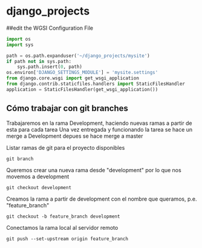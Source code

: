 # django_projects

##edit the WGSI Configuration File 

```python
import os
import sys

path = os.path.expanduser('~/django_projects/mysite')
if path not in sys.path:
    sys.path.insert(0, path)
os.environ['DJANGO_SETTINGS_MODULE'] = 'mysite.settings'
from django.core.wsgi import get_wsgi_application
from django.contrib.staticfiles.handlers import StaticFilesHandler
application = StaticFilesHandler(get_wsgi_application())
```
## Cómo trabajar con git branches

Trabajaremos en la rama Development, haciendo nuevas ramas a partir de esta para cada tarea
Una vez entregada y funcionando la tarea se hace un merge a Development
depues se hace merge a master

Listar ramas de git para el proyecto disponibles

```git branch```

Queremos crear una nueva rama desde "development" por lo que nos movemos a development

```git checkout development```

Creamos la rama a partir de development con el nombre que queramos, p.e. "feature_branch"

```git checkout -b feature_branch development```

Conectamos la rama local al servidor remoto

```git push --set-upstream origin feature_branch```
